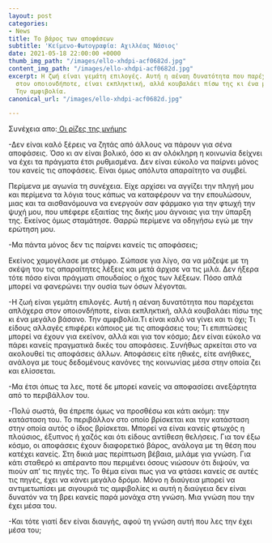 ```yaml
---
layout: post
categories:
- News
title: Το βάρος των αποφάσεων
subtitle: 'Κείμενο-Φωτογραφία: Αχιλλέας Νάσιος'
date: 2021-05-18 22:00:00 +0000
thumb_img_path: "/images/ello-xhdpi-acf0682d.jpg"
content_img_path: "/images/ello-xhdpi-acf0682d.jpg"
excerpt: Η ζωή είναι γεμάτη επιλογές. Αυτή η αέναη δυνατότητα που παρέχεται απλόχερα
  στον οποιονδήποτε, είναι εκπληκτική, αλλά κουβαλάει πίσω της κι ένα μεγάλο βάσανο.
  Την αμφιβολία.
canonical_url: "/images/ello-xhdpi-acf0682d.jpg"

---
```

Συνέχεια απο:<a href="https://hocusphotus.com/posts/anodus-60/" target="blank"> Οι ρίζες της μνήμης</a>

\-Δεν είναι καλό ξέρεις να ζητάς από άλλους να πάρουν για σένα αποφάσεις. Όσο κι αν είναι βολικό, όσο κι αν ολόκληρη η κοινωνία δείχνει να έχει τα πράγματα έτσι ρυθμισμένα. Δεν είναι εύκολο να παίρνει μόνος του κανείς τις αποφάσεις. Είναι όμως απόλυτα απαραίτητο να συμβεί.

Περίμενα με αγωνία τη συνέχεια. Είχε αρχίσει να αγγίζει την πληγή μου και περίμενα τα λόγια τους κάπως να καταφέρουν να την επουλώσουν, μιας και τα αισθανόμουνα να ενεργούν σαν φάρμακο για την φτωχή την ψυχή μου, που υπέφερε εξαιτίας της δικής μου άγνοιας για την ύπαρξη της. Εκείνος όμως σταμάτησε. Θαρρώ περίμενε να οδηγήσω εγώ με την ερώτηση μου.

\-Μα πάντα μόνος δεν τις παίρνει κανείς τις αποφάσεις;

Εκείνος χαμογέλασε με στόμφο. Σώπασε για λίγο, σα να μάζεψε με τη σκέψη του τις απαραίτητες λέξεις και μετά άρχισε να τις μιλά. Δεν ήξερα τότε πόσο είναι πράγματι σπουδαίος ο ήχος των λέξεων. Πόσο απλά μπορεί να φανερώνει την ουσία των όσων λέγονται.

\-Η ζωή είναι γεμάτη επιλογές. Αυτή η αέναη δυνατότητα που παρέχεται απλόχερα στον οποιονδήποτε, είναι εκπληκτική, αλλά κουβαλάει πίσω της κι ένα μεγάλο βάσανο. Την αμφιβολία.Τι είναι καλό να γίνει και τι όχι; Τι είδους αλλαγές επιφέρει κάποιος με τις αποφάσεις του; Τι επιπτώσεις μπορεί να έχουν για εκείνον, αλλά και για τον κόσμο; Δεν είναι εύκολο να πάρει κανείς πραγματικά δικές του αποφάσεις. Συνήθως αρκείται στο να ακολουθεί τις αποφάσεις άλλων. Αποφάσεις είτε ηθικές, είτε ανήθικες, ανάλογα με τους δεδομένους κανόνες της κοινωνίας μέσα στην οποία ζει και ελίσσεται.

\-Μα έτσι όπως τα λες, ποτέ δε μπορεί κανείς να αποφασίσει ανεξάρτητα από το περιβάλλον του.

\-Πολύ σωστά, θα έπρεπε όμως να προσθέσω και κάτι ακόμη: την κατάσταση του. Το περιβάλλον στο οποίο βρίσκεται και την κατάσταση στην οποία αυτός ο ίδιος βρίσκεται. Μπορεί να είναι κανείς φτωχός η πλούσιος, έξυπνος ή χαζός και ότι είδους αντίθεση θελήσεις. Για τον έξω κόσμο, οι αποφάσεις έχουν διαφορετικό βάρος, ανάλογα με τη θέση που κατέχει κανείς. Στη δικιά μας περίπτωση βέβαια, μιλάμε για γνώση. Για κάτι σταθερό κι απέραντο που περιμένει όσους νιώσουν ότι διψούν, να πιούν απ’ τις πηγές της. Το θέμα είναι πως για να φτάσει κανείς σε αυτές τις πηγές, έχει να κάνει μεγάλο δρόμο. Μόνο η διαύγεια μπορεί να αντιμετωπίσει με σιγουριά τις αμφιβολίες κι αυτή η διαύγεια δεν είναι δυνατόν να τη βρει κανείς παρά μονάχα στη γνώση. Μια γνώση που την έχει μέσα του.

\-Και τότε γιατί δεν είναι διαυγής, αφού τη γνώση αυτή που λες την έχει μέσα του;